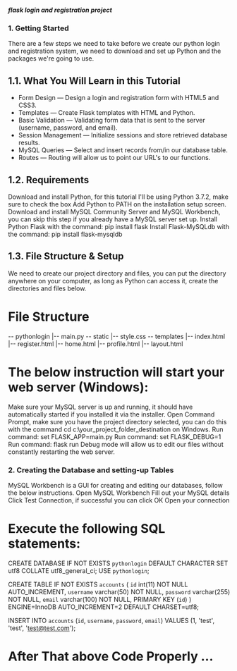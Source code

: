 ##### flask login and registration project 

### 1. Getting Started
There are a few steps we need to take before we create our python login and registration system, we need to download and set up Python and the packages we're going to use.

## 1.1. What You Will Learn in this Tutorial
* Form Design — Design a login and registration form with HTML5 and CSS3.
* Templates — Create Flask templates with HTML and Python.
* Basic Validation — Validating form data that is sent to the server (username, password, and email).
* Session Management — Initialize sessions and store retrieved database results.
* MySQL Queries — Select and insert records from/in our database table.
* Routes — Routing will allow us to point our URL's to our functions.

## 1.2. Requirements
Download and install Python, for this tutorial I'll be using Python 3.7.2, make sure to check the box Add Python to PATH on the installation setup screen.
Download and install MySQL Community Server and MySQL Workbench, you can skip this step if you already have a MySQL server set up.
Install Python Flask with the command: pip install flask
Install Flask-MySQLdb with the command: pip install flask-mysqldb

## 1.3. File Structure & Setup
We need to create our project directory and files, you can put the directory anywhere on your computer, as long as Python can access it, create the directories and files below.

# File Structure
\-- pythonlogin
  |-- main.py
  \-- static
    |-- style.css
  \-- templates
    |-- index.html
    |-- register.html
    |-- home.html
    |-- profile.html
    |-- layout.html
  
    
# The below instruction will start your web server (Windows):

Make sure your MySQL server is up and running, it should have automatically started if you installed it via the installer.
Open Command Prompt, make sure you have the project directory selected, you can do this with the command cd c:\your_project_folder_destination on Windows.
Run command: set FLASK_APP=main.py
Run command: set FLASK_DEBUG=1
Run command: flask run
Debug mode will allow us to edit our files without constantly restarting the web server.

### 2. Creating the Database and setting-up Tables

MySQL Workbench is a GUI for creating and editing our databases, follow the below instructions.
Open MySQL Workbench
Fill out your MySQL details
Click Test Connection, if successful you can click OK
Open your connection

# Execute the following SQL statements:

CREATE DATABASE IF NOT EXISTS `pythonlogin` DEFAULT CHARACTER SET utf8 COLLATE utf8_general_ci;
USE `pythonlogin`;

CREATE TABLE IF NOT EXISTS `accounts` (
	`id` int(11) NOT NULL AUTO_INCREMENT,
  	`username` varchar(50) NOT NULL,
  	`password` varchar(255) NOT NULL,
  	`email` varchar(100) NOT NULL,
    PRIMARY KEY (`id`)
) ENGINE=InnoDB AUTO_INCREMENT=2 DEFAULT CHARSET=utf8;

INSERT INTO `accounts` (`id`, `username`, `password`, `email`) VALUES (1, 'test', 'test', 'test@test.com');

# After That above Code Properly ...
